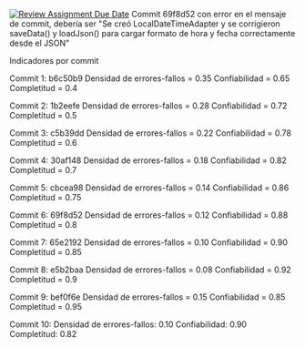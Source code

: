[![Review Assignment Due Date](https://classroom.github.com/assets/deadline-readme-button-22041afd0340ce965d47ae6ef1cefeee28c7c493a6346c4f15d667ab976d596c.svg)](https://classroom.github.com/a/0dhjtaRj)
Commit 69f8d52 con error en el mensaje de commit, debería ser "Se creó LocalDateTimeAdapter y se corrigieron saveData() y loadJson() para cargar formato de hora y fecha correctamente desde el JSON"

Indicadores por commit

Commit 1: b6c50b9
Densidad de errores-fallos = 0.35
Confiabilidad = 0.65
Completitud = 0.4

Commit 2: 1b2eefe
Densidad de errores-fallos = 0.28
Confiabilidad = 0.72
Completitud = 0.5

Commit 3: c5b39dd
Densidad de errores-fallos = 0.22
Confiabilidad = 0.78
Completitud = 0.6

Commit 4: 30af148
Densidad de errores-fallos = 0.18
Confiabilidad = 0.82
Completitud = 0.7

Commit 5: cbcea98
Densidad de errores-fallos = 0.14
Confiabilidad = 0.86
Completitud = 0.75

Commit 6: 69f8d52
Densidad de errores-fallos = 0.12
Confiabilidad = 0.88
Completitud = 0.8

Commit 7: 65e2192
Densidad de errores-fallos = 0.10
Confiabilidad = 0.90
Completitud = 0.85

Commit 8: e5b2baa
Densidad de errores-fallos = 0.08
Confiabilidad = 0.92
Completitud = 0.9

Commit 9: bef0f6e
Densidad de errores-fallos = 0.15
Confiabilidad = 0.85
Completitud = 0.95

Commit 10:
Densidad de errores-fallos: 0.10
Confiabilidad: 0.90 
Completitud: 0.82